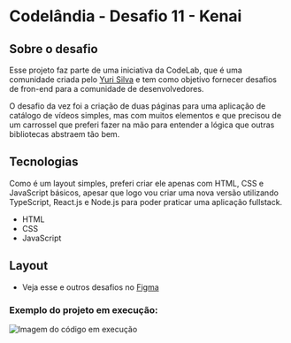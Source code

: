 # Codelândia - Desafio 11 - Kenai

## Sobre o desafio

Esse projeto faz parte de uma iniciativa da CodeLab, que é uma comunidade criada pelo [Yuri Silva](https://www.instagram.com/iuricode/) e tem como objetivo fornecer desafios de fron-end para a comunidade de desenvolvedores.

O desafio da vez foi a criação de duas páginas para uma aplicação de catálogo de vídeos simples, mas com muitos elementos e que precisou de um carrossel que preferi fazer na mão para entender a lógica que outras bibliotecas abstraem tão bem.

## Tecnologias

Como é um layout simples, preferi criar ele apenas com HTML, CSS e JavaScript básicos, apesar que logo vou criar uma nova versão utilizando TypeScript, React.js e Node.js para poder praticar uma aplicação fullstack.

- HTML
- CSS
- JavaScript

## Layout

- Veja esse e outros desafios no [Figma](https://www.figma.com/design/Yb9IBH56g7T1hdIyZ3BMNO/Desafios---CodeLab?node-id=624-2&t=hmrBESepXKNwUW8l-0)


### Exemplo do projeto em execução:

![Imagem do código em execução](.github/kenai.gif)